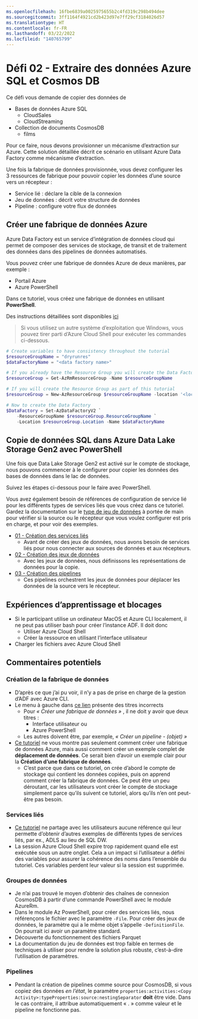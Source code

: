```yaml
---
ms.openlocfilehash: 16fbe6839a0025975655b2c4fd319c298b494dee
ms.sourcegitcommit: 3ff1164f4921cd2b423d97e7ff29cf3184026d57
ms.translationtype: HT
ms.contentlocale: fr-FR
ms.lasthandoff: 03/22/2022
ms.locfileid: "140765799"
---
```

# <a name="challenge-02---extract-data-from-azure-sql-and-cosmos-db"></a>Défi 02 - Extraire des données Azure SQL et Cosmos DB

Ce défi vous demande de copier des données de

- Bases de données Azure SQL
    - CloudSales
    - CloudStreaming
- Collection de documents CosmosDB
    - films

Pour ce faire, nous devons provisionner un mécanisme d’extraction sur Azure. Cette solution détaillée décrit ce scénario en utilisant Azure Data Factory comme mécanisme d’extraction.

Une fois la fabrique de données provisionnée, vous devez configurer les 3 ressources de fabrique pour pouvoir copier les données d’une source vers un récepteur :

- Service lié : déclare la cible de la connexion
- Jeu de données : décrit votre structure de données
- Pipeline : configure votre flux de données

## <a name="create-an-azure-data-factory"></a>Créer une fabrique de données Azure

Azure Data Factory est un service d’intégration de données cloud qui permet de composer des services de stockage, de transit et de traitement des données dans des pipelines de données automatisés.

Vous pouvez créer une fabrique de données Azure de deux manières, par exemple :

- Portail Azure
- Azure PowerShell

Dans ce tutoriel, vous créez une fabrique de données en utilisant **PowerShell**.

Des instructions détaillées sont disponibles [ici](https://docs.microsoft.com/en-us/azure/data-factory/quickstart-create-data-factory-powershell)

> Si vous utilisez un autre système d’exploitation que Windows, vous pouvez tirer parti d’Azure Cloud Shell pour exécuter les commandes ci-dessous.

```powershell
# Create variables to have consistency throughout the tutorial
$resourceGroupName = "dryrunres"
$dataFactoryName = "<data factory name>"

# If you already have the Resource Group you will create the Data Factory in
$resourceGroup = Get-AzRmResourceGroup -Name $resourceGroupName

# If you will create the Resource Group as part of this tutorial
$resourceGroup = New-AzResourceGroup $resourceGroupName -location '<location>'

# Now to create the Data Factory
$DataFactory = Set-AzDataFactoryV2 `
    -ResourceGroupName $resourceGroup.ResourceGroupName `
    -Location $resourceGroup.Location -Name $dataFactoryName
```

## <a name="copying-sql-data-into-azure-data-lake-storage-gen2-using-powershell"></a>Copie de données SQL dans Azure Data Lake Storage Gen2 avec PowerShell

Une fois que Data Lake Storage Gen2 est activé sur le compte de stockage, nous pouvons commencer à le configurer pour copier les données des bases de données dans le lac de données.

Suivez les étapes ci-dessous pour le faire avec PowerShell.

Vous avez également besoin de références de configuration de service lié pour les différents types de services liés que vous créez dans ce tutoriel.
Gardez la documentation sur le [type de jeu de données](https://docs.microsoft.com/en-us/azure/data-factory/concepts-datasets-linked-services#dataset-type) à portée de main pour vérifier si la source ou le récepteur que vous voulez configurer est pris en charge, et pour voir des exemples.

- [01 - Création des services liés](challenge-02/creating-linked-services.md)
    - Avant de créer des jeux de données, nous avons besoin de services liés pour nous connecter aux sources de données et aux récepteurs.
- [02 - Création des jeux de données](challenge-02/creating-datasets.md)
    - Avec les jeux de données, nous définissons les représentations de données pour la copie.
- [03 - Création des pipelines](challenge-02/creating-pipelines.md)
    - Ces pipelines orchestrent les jeux de données pour déplacer les données de la source vers le récepteur.

## <a name="learning-experiences-and-road-blocks"></a>Expériences d’apprentissage et blocages

- Si le participant utilise un ordinateur MacOS et Azure CLI localement, il ne peut pas utiliser bash pour créer l’instance ADF. Il doit donc
    - Utiliser Azure Cloud Shell
    - Créer la ressource en utilisant l’interface utilisateur
- Charger les fichiers avec Azure Cloud Shell

## <a name="potential-feedbacks"></a>Commentaires potentiels

### <a name="data-factory-creation"></a>Création de la fabrique de données

- D’après ce que j’ai pu voir, il n’y a pas de prise en charge de la gestion d’ADF avec Azure CLI.
- Le menu à gauche dans [ce lien](https://docs.microsoft.com/en-us/azure/data-factory/#5-minute-quickstarts) présente des titres incorrects
    - Pour _« Créer une fabrique de données »_ , il ne doit y avoir que deux titres :
        - Interface utilisateur ou
        - Azure PowerShell
    - Les autres doivent être, par exemple, _« Créer un pipeline - (objet) »_
- [Ce tutoriel](https://docs.microsoft.com/en-us/azure/data-factory/quickstart-create-data-factory-powershell) ne vous montre pas seulement comment créer une fabrique de données Azure, mais aussi comment créer un exemple complet de **déplacement de données**. Ce serait bien d’avoir un exemple clair pour la **Création d’une fabrique de données**.
    - C’est parce que dans ce tutoriel, on crée d’abord le compte de stockage qui contient les données copiées, puis on apprend comment créer la fabrique de données. Ce peut être un peu déroutant, car les utilisateurs vont créer le compte de stockage simplement parce qu’ils suivent ce tutoriel, alors qu’ils n’en ont peut-être pas besoin.

### <a name="linked-services"></a>Services liés

- [Ce tutoriel](https://docs.microsoft.com/en-us/azure/data-factory/tutorial-bulk-copy) ne partage avec les utilisateurs aucune référence qui leur permette d’obtenir d’autres exemples de différents types de services liés, par ex., ADLS au lieu de SQL DW.
- La session Azure Cloud Shell expire trop rapidement quand elle est exécutée sous un autre onglet. Cela a un impact si l’utilisateur a défini des variables pour assurer la cohérence des noms dans l’ensemble du tutoriel. Ces variables perdent leur valeur si la session est supprimée.

### <a name="datasets"></a>Groupes de données

- Je n’ai pas trouvé le moyen d’obtenir des chaînes de connexion CosmosDB à partir d’une commande PowerShell avec le module AzureRm.
- Dans le module Az PowerShell, pour créer des services liés, nous référençons le fichier avec le paramètre `-File`. Pour créer des jeux de données, le paramètre qui a le même objet s’appelle `-DefinitionFile`. On pourrait ici avoir un paramètre standard.
- Découverte du fonctionnement des fichiers Parquet
- La documentation du jeu de données est trop faible en termes de techniques à utiliser pour rendre la solution plus robuste, c’est-à-dire l’utilisation de paramètres.

### <a name="pipelines"></a>Pipelines

- Pendant la création de pipelines comme source pour CosmosDB, si vous copiez des données *en l’état*, le paramètre `properties:activities:<Copy Activity>:typeProperties:source:nestingSeparator`
**doit** être vide. Dans le cas contraire, il attribue automatiquement « . » comme valeur et le pipeline ne fonctionne pas.